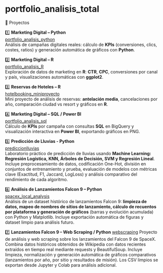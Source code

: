 # portfolio_analisis_total
🚀 Proyectos

1️⃣ **Marketing Digital – Python**  
[portfolio_analisis_python](https://github.com/almu81/portfolio_analisis_python.git)  
Análisis de campañas digitales reales: cálculo de **KPIs** (conversiones, clics, costes, ratios) y generación automática de gráficos con **Python**.

2️⃣ **Marketing Digital – R**  
[portfolio_analisis_R](https://github.com/almu81/portfolio_analisis_R.git)  
Exploración de datos de marketing en **R**: **CTR**, **CPC**, conversiones por canal y país, visualizaciones automáticas con **ggplot2**.

3️⃣ **Reservas de Hoteles – R**  
[hotelbooking_miniproyecto](https://github.com/almu81/hotelbooking_miniproyecto.git)  
Mini proyecto de análisis de reservas: **antelación media**, cancelaciones por año, comparación ciudad vs resort y gráficos en **R**.

4️⃣ **Marketing Digital – SQL / Power BI**  
[portfolio_analisis_sql](https://github.com/almu81/portfolio_analisis_sql.git)  
Cálculo de **KPIs** por campaña con consultas **SQL** en BigQuery y visualización interactiva en **Power BI**, exportando gráficos en PNG.


5️⃣ **Predicción de Lluvias - Python**<br>
[prediccionlluvias](https://github.com/almu81/prediccionlluvias.git)<br>
Laboratorio práctico de predicción de lluvias usando **Machine Learning: Regresión Logística, KNN, Árboles de Decisión, SVM y Regresión Lineal**. Incluye preprocesamiento de datos, codificación One-Hot, división en conjuntos de entrenamiento y prueba, evaluación de modelos con métricas clave (Exactitud, F1, Jaccard, LogLoss) y análisis comparativo del rendimiento de cada algoritmo.

6️⃣ **Análisis de Lanzamientos Falcon 9 – Python**  
[spacex_local_analysis](https://github.com/almu81/SPACEXAPI.git)  
Análisis de un dataset histórico de lanzamientos Falcon 9: **limpieza de datos, mapeo de nombres de sitios de lanzamiento, cálculo de recuentos por plataforma y generación de gráficos** (barras y evolución acumulada) con Python y Matplotlib. Incluye exportación automática de figuras y dataset limpio para análisis futuro.

7️⃣ **Lanzamientos Falcon 9 – Web Scraping / Python**
[webscraping](https://github.com/almu81/webscraping)
Proyecto de análisis y web scraping sobre los lanzamientos del Falcon 9 de SpaceX. Combina datos históricos obtenidos de Wikipedia con datos recientes extraídos en tiempo real mediante requests y BeautifulSoup. Incluye limpieza, normalización y generación automática de gráficos comparativos (lanzamientos por año, por sitio y resultados de misión). Los CSV limpios se exportan desde Jupyter y Colab para análisis adicional.
